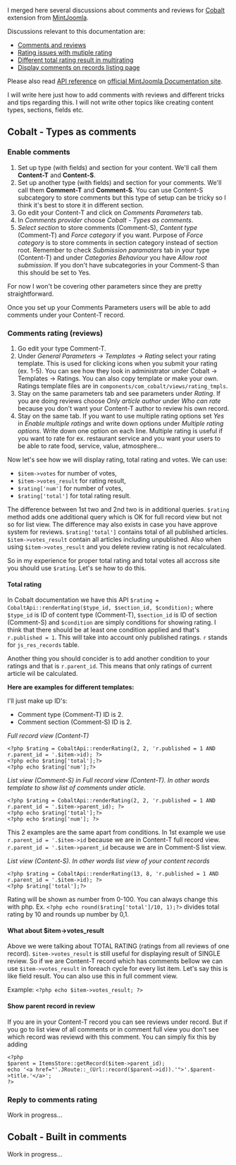 I merged here several discussions about comments and reviews for [Cobalt](http://www.mintjoomla.com/joomla-components/cobalt.html) extension from [MintJoomla](http://www.mintjoomla.com).

Discussions relevant to this documentation are:
- [Comments and reviews](http://www.mintjoomla.com/support/community-forum/user-item/1089-klox7/48-cobalt-8/3140-comments-and-reviews.html)
- [Rating issues with mutiple rating](http://www.mintjoomla.com/support/community-forum/user-item/1089-klox7/48-cobalt-8/4707-rating-issues-with-mutiple-rating.html)
- [Different total rating result in multirating](http://www.mintjoomla.com/support/community-forum/user-item/1089-klox7/48-cobalt-8/3269-different-total-rating-result-in-multirating.html)
- [Display comments on records listing page](http://www.mintjoomla.com/support/community-forum/user-item/3819-btech/48-cobalt-8/3630-display-comments-on-records-listing-page.html)

Please also read [API reference](http://docs.mintjoomla.com/en/cobalt/api-reference/) on [official MintJoomla Documentation site](http://docs.mintjoomla.com/).

I will write here just how to add comments with reviews and different tricks and tips regarding this. I will not write other topics like creating content types, sections, fields etc.

## Cobalt - Types as comments

### Enable comments

1. Set up type (with fields) and section for your content. We'll call them **Content-T** and **Content-S**.
2. Set up another type (with fields) and section for your comments. We'll call them **Comment-T** and **Comment-S**. You can use Content-S subcategory to store comments but this type of setup can be tricky so I think it's best to store it in different section.
3. Go edit your Content-T and click on *Comments Parameters* tab.
4. In *Comments provider* choose *Cobalt - Types as comments*.
5. *Select section* to store comments (Comment-S), *Content type* (Comment-T) and *Force category* if you want. Purpose of *Force category* is to store comments in section category instead of section root. Remember to check *Submission paramaters* tab in your type (Content-T) and under *Categories Behaviour* you have *Allow root submission*. If you don't have subcategories in your Comment-S than this should be set to Yes.

For now I won't be covering other parameters since they are pretty straightforward.

Once you set up your Comments Parameters users will be able to add comments under your Content-T record.


### Comments rating (reviews)

1. Go edit your type Comment-T.
2. Under *General Parameters -> Templates -> Rating* select your rating template. This is used for clicking icons when you submit your rating (ex. 1-5). You can see how they look in administrator under Cobalt -> Templates -> Ratings. You can also copy template or make your own. Ratings template files are in `components/com_cobalt/views/rating_tmpls`.
3. Stay on the same parameters tab and see parameters under *Rating*. If you are doing reviews choose *Only article author* under *Who can rate* because you don't want your Content-T author to review his own record.
4. Stay on the same tab. If you want to use multiple rating options set *Yes* in *Enable multiple ratings* and write down options under *Multiple rating options*. Write down one option on each line. Multiple rating is useful if you want to rate for ex. restaurant service and you want your users to be able to rate food, service, value, atmosphere...

Now let's see how we will display rating, total rating and votes. We can use:
* `$item->votes` for number of votes,
* `$item->votes_result` for rating result,
* `$rating['num']` for number of votes,
* `$rating['total']` for total rating result.

The difference between 1st two and 2nd two is in additional queries. `$rating` method adds one additional query which is OK for full record view but not so for list view.
The difference may also exists in case you have approve system for reviews. `$rating['total']` contains total of all published articles. `$item->votes_result` contain all articles including unpublished. Also when using `$item->votes_result` and you delete review rating is not recalculated.

So in my experience for proper total rating and total votes all accross site you should use `$rating`. Let's se how to do this.

#### Total rating

In Cobalt documentation we have this API `$rating = CobaltApi::renderRating($type_id, $section_id, $condition);` where `$type_id` is ID of content type (Comment-T), `$section_id` is ID of section (Comment-S) and `$condition` are simply conditions for showing rating. I think that there should be at least one condition applied and that's `r.published = 1`. This will take into account only published ratings. `r` stands for `js_res_records` table.

Another thing you should concider is to add another condition to your ratings and that is `r.parent_id`. This means that only ratings of current article wil be calculated.

**Here are examples for different templates:**

I'll just make up ID's:
* Comment type (Comment-T) ID is 2.
* Comment section (Comment-S) ID is 2.

*Full record view (Content-T)*
```
<?php $rating = CobaltApi::renderRating(2, 2, 'r.published = 1 AND r.parent_id = '.$item->id); ?>
<?php echo $rating['total'];?>
<?php echo $rating['num'];?>
```

*List view (Comment-S) in Full record view (Content-T). In other words template to show list of comments under aticle.*
```
<?php $rating = CobaltApi::renderRating(2, 2, 'r.published = 1 AND r.parent_id = '.$item->parent_id); ?>
<?php echo $rating['total'];?>
<?php echo $rating['num']; ?>
```

This 2 examples are the same apart from conditions. In 1st example we use `r.parent_id = '.$item->id` because we are in Content-T full record view. `r.parent_id = '.$item->parent_id` because we are in Comment-S list view.

*List view (Content-S). In other words list view of your content records*

```
<?php $rating = CobaltApi::renderRating(13, 8, 'r.published = 1 AND r.parent_id = '.$item->id); ?> 
<?php $rating['total'];?>
```

Rating will be shown as number from 0-100. You can always change this with php. 
Ex. `<?php echo round($rating['total']/10, 1);?>` divides total rating by 10 and rounds up number by 0,1.

#### What about $item->votes_result

Above we were talking about TOTAL RATING (ratings from all reviews of one record). `$item->votes_result` is still useful for displaying result of SINGLE review. So if we are Content-T record which has comments bellow we can use `$item->votes_result` in foreach cycle for every list item. Let's say this is like field result. You can also use this in full comment view.

Example: `<?php echo $item->votes_result; ?>`

#### Show parent record in review

If you are in your Content-T record you can see reviews under record. But if you go to list view of all comments or in comment full view you don't see which record was reviewd with this comment. You can simply fix this by adding
```
<?php
$parent = ItemsStore::getRecord($item->parent_id);
echo '<a href="'.JRoute::_(Url::record($parent->id)).'">'.$parent->title.'</a>';
?>
```

### Reply to comments rating
Work in progress...

## Cobalt - Built in comments
Work in progress...
